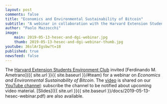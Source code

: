 ```yaml
---
layout: post
comments: false
title: "Economics and Environmental Sustainability of Bitcoin"
subtitle: "A webinar in collaboration with the Harvard Extension Students Environment Club"
author: "Paolo Mazzocchi"
image:
    main: 2019-05-13-hesec-and-dgi-webinar.jpg
    thumb: 2019-05-13-hesec-and-dgi-webinar-thumb.jpg
youtube: 36slArIgsbw?t=18
published: true
newsfeed: false
---
```


The [Harvard Extension Students Environment Club](https://hesec.extension.harvard.edu/webinars)
invited
[Ferdinando M. Ametrano]({{ site.url }}{{ site.baseurl }}/#team)
for a webinar on *Economics and Environmental Sustainability of Bitcoin*.
The [video](https://youtu.be/36slArIgsbw?t=18) is shared on our
[YouTube channel](https://www.youtube.com/channel/UC8h0W-Jan5GkbHLQAO0FYKA): subscribe
the channel to be notified about upcoming video material.
[Slides]({{ site.url }}{{ site.baseurl }}/docs/2019-05-13-hesec-webinar.pdf) are also available.
